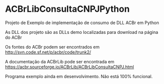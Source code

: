 # ACBrLibConsultaCNPJPython

Projeto de Exemplo de implementação de consumo de DLL ACBr em Python

As DLL dos projeto são as DLLs demo localizadas para download na página do ACBr

Os fontes do ACBr podem ser encontrados em http://svn.code.sf.net/p/acbr/code/trunk2/

A documentação da ACBrLib pode ser encontrada em https://acbr.sourceforge.io/ACBrLib/ACBrLibConsultaCNPJ.html

Programa exemplo ainda em desenvolvimento. Não está 100% funcional.

